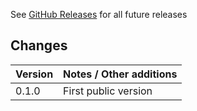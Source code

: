 See [GitHub Releases](https://github.com/drgcms/drg-cms/releases) for all future releases

## Changes

| Version | Notes / Other additions                                                                         |
|---------|-----------------------------------------------------------------------|
| 0.1.0   | First public version                                                       |
